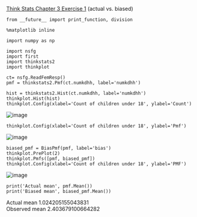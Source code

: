 [Think Stats Chapter 3 Exercise 1](http://greenteapress.com/thinkstats2/html/thinkstats2004.html#toc31) (actual vs. biased)

```
from __future__ import print_function, division

%matplotlib inline

import numpy as np

import nsfg
import first
import thinkstats2
import thinkplot 

ct= nsfg.ReadFemResp()
pmf = thinkstats2.Pmf(ct.numkdhh, label='numkdhh')

hist = thinkstats2.Hist(ct.numkdhh, label='numkdhh')
thinkplot.Hist(hist)
thinkplot.Config(xlabel='Count of children under 18', ylabel='Count')
```
![image](/graph.jpg)


```thinkplot.Pmf(pmf)
thinkplot.Config(xlabel='Count of children under 18', ylabel='Pmf')
```

![image](/graph2.jpg)

```
biased_pmf = BiasPmf(pmf, label='bias')
thinkplot.PrePlot(2)
thinkplot.Pmfs([pmf, biased_pmf])
thinkplot.Config(xlabel='Count of children under 18', ylabel='PMF')
```

![image](/graph3.jpg)

```
print('Actual mean', pmf.Mean())
print('Biased mean', biased_pmf.Mean())
```
Actual mean 1.024205155043831  
Observed mean 2.403679100664282

